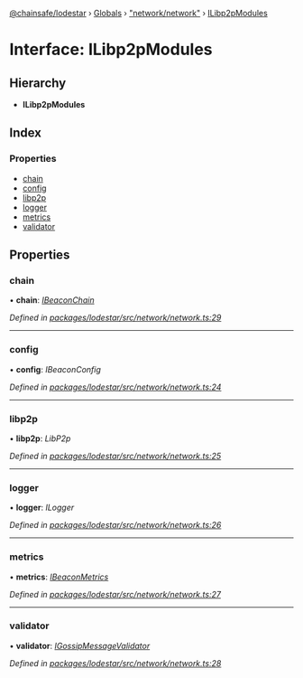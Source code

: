 [@chainsafe/lodestar](../README.md) › [Globals](../globals.md) › ["network/network"](../modules/_network_network_.md) › [ILibp2pModules](_network_network_.ilibp2pmodules.md)

# Interface: ILibp2pModules

## Hierarchy

* **ILibp2pModules**

## Index

### Properties

* [chain](_network_network_.ilibp2pmodules.md#chain)
* [config](_network_network_.ilibp2pmodules.md#config)
* [libp2p](_network_network_.ilibp2pmodules.md#libp2p)
* [logger](_network_network_.ilibp2pmodules.md#logger)
* [metrics](_network_network_.ilibp2pmodules.md#metrics)
* [validator](_network_network_.ilibp2pmodules.md#validator)

## Properties

###  chain

• **chain**: *[IBeaconChain](_chain_interface_.ibeaconchain.md)*

*Defined in [packages/lodestar/src/network/network.ts:29](https://github.com/ChainSafe/lodestar/blob/f41191172/packages/lodestar/src/network/network.ts#L29)*

___

###  config

• **config**: *IBeaconConfig*

*Defined in [packages/lodestar/src/network/network.ts:24](https://github.com/ChainSafe/lodestar/blob/f41191172/packages/lodestar/src/network/network.ts#L24)*

___

###  libp2p

• **libp2p**: *LibP2p*

*Defined in [packages/lodestar/src/network/network.ts:25](https://github.com/ChainSafe/lodestar/blob/f41191172/packages/lodestar/src/network/network.ts#L25)*

___

###  logger

• **logger**: *ILogger*

*Defined in [packages/lodestar/src/network/network.ts:26](https://github.com/ChainSafe/lodestar/blob/f41191172/packages/lodestar/src/network/network.ts#L26)*

___

###  metrics

• **metrics**: *[IBeaconMetrics](_metrics_interface_.ibeaconmetrics.md)*

*Defined in [packages/lodestar/src/network/network.ts:27](https://github.com/ChainSafe/lodestar/blob/f41191172/packages/lodestar/src/network/network.ts#L27)*

___

###  validator

• **validator**: *[IGossipMessageValidator](_network_gossip_interface_.igossipmessagevalidator.md)*

*Defined in [packages/lodestar/src/network/network.ts:28](https://github.com/ChainSafe/lodestar/blob/f41191172/packages/lodestar/src/network/network.ts#L28)*
